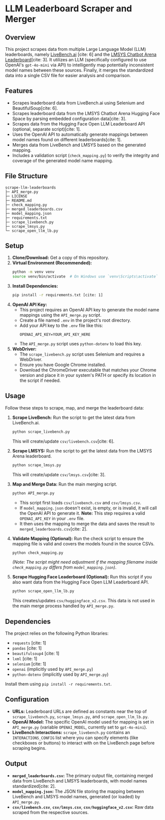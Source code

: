 # LLM Leaderboard Scraper and Merger

## Overview

This project scrapes data from multiple Large Language Model (LLM) leaderboards, namely [LiveBench.ai](https://livebench.ai/#/) [cite: 6] and the [LMSYS Chatbot Arena Leaderboard](https://lmarena-ai-chatbot-arena-leaderboard.hf.space/)[cite: 3]. It utilizes an LLM (specifically configured to use OpenAI's `gpt-4o-mini` via API) to intelligently map potentially inconsistent model names between these sources. Finally, it merges the standardized data into a single CSV file for easier analysis and comparison.

## Features

* Scrapes leaderboard data from LiveBench.ai using Selenium and BeautifulSoup[cite: 6].
* Scrapes leaderboard data from the LMSYS Chatbot Arena Hugging Face Space by parsing embedded configuration data[cite: 3].
* Scrapes data from the Hugging Face Open LLM Leaderboard API (optional, separate script)[cite: 1].
* Uses the OpenAI API to automatically generate mappings between model names found on different leaderboards[cite: 1].
* Merges data from LiveBench and LMSYS based on the generated mapping.
* Includes a validation script (`check_mapping.py`) to verify the integrity and coverage of the generated model name mapping.

## File Structure
```
scrape-llm-leaderboards
├─ API_merge.py
├─ LICENSE
├─ README.md
├─ check_mapping.py
├─ merged_leaderboards.csv
├─ model_mapping.json
├─ requirements.txt
├─ scrape_livebench.py
├─ scrape_lmsys.py
└─ scrape_open_llm_lb.py

```

## Setup

1.  **Clone/Download:** Get a copy of this repository.
2.  **Virtual Environment (Recommended):**
    ```bash
    python -m venv venv
    source venv/bin/activate  # On Windows use `venv\Scripts\activate`
    ```
3.  **Install Dependencies:**
    ```bash
    pip install -r requirements.txt [cite: 1]
    ```
4.  **OpenAI API Key:**
    * This project requires an OpenAI API key to generate the model name mappings using the `API_merge.py` script.
    * Create a file named `.env` in the project's root directory.
    * Add your API key to the `.env` file like this:
        ```
        OPENAI_API_KEY=YOUR_API_KEY_HERE
        ```
    * The `API_merge.py` script uses `python-dotenv` to load this key.
5.  **WebDriver:**
    * The `scrape_livebench.py` script uses Selenium and requires a WebDriver.
    * Ensure you have Google Chrome installed.
    * Download the ChromeDriver executable that matches your Chrome version and place it in your system's PATH or specify its location in the script if needed.

## Usage

Follow these steps to scrape, map, and merge the leaderboard data:

1.  **Scrape LiveBench:** Run the script to get the latest data from LiveBench.ai.
    ```bash
    python scrape_livebench.py
    ```
    This will create/update `csv/livebench.csv`[cite: 6].

2.  **Scrape LMSYS:** Run the script to get the latest data from the LMSYS Arena leaderboard.
    ```bash
    python scrape_lmsys.py
    ```
    This will create/update `csv/lmsys.csv`[cite: 3].

3.  **Map and Merge Data:** Run the main merging script.
    ```bash
    python API_merge.py
    ```
    * This script first loads `csv/livebench.csv` and `csv/lmsys.csv`.
    * If `model_mapping.json` doesn't exist, is empty, or is invalid, it will call the OpenAI API to generate it. **Note:** This step requires a valid `OPENAI_API_KEY` in your `.env` file.
    * It then uses the mapping to merge the data and saves the result to `merged_leaderboards.csv`[cite: 2].

4.  **Validate Mapping (Optional):** Run the check script to ensure the mapping file is valid and covers the models found in the source CSVs.
    ```bash
    python check_mapping.py
    ```
    *(Note: The script might need adjustment if the mapping filename inside `check_mapping.py` differs from `model_mapping.json`)*.

5.  **Scrape Hugging Face Leaderboard (Optional):** Run this script if you also want data from the Hugging Face Open LLM Leaderboard API.
    ```bash
    python scrape_open_llm_lb.py
    ```
    This creates/updates `csv/huggingface_v2.csv`. This data is not used in the main merge process handled by `API_merge.py`.

## Dependencies

The project relies on the following Python libraries:

* `requests` [cite: 1]
* `pandas` [cite: 1]
* `beautifulsoup4` [cite: 1]
* `lxml` [cite: 1]
* `selenium` [cite: 1]
* `openai` (implicitly used by `API_merge.py`)
* `python-dotenv` (implicitly used by `API_merge.py`)

Install them using `pip install -r requirements.txt`.

## Configuration

* **URLs:** Leaderboard URLs are defined as constants near the top of `scrape_livebench.py`, `scrape_lmsys.py`, and `scrape_open_llm_lb.py`.
* **OpenAI Model:** The specific OpenAI model used for mapping is set in `API_merge.py` (variable `OPENAI_MODEL`, currently set to `gpt-4o-mini`).
* **LiveBench Interactions:** `scrape_livebench.py` contains an `INTERACTIONS_CONFIG` list where you can specify elements (like checkboxes or buttons) to interact with on the LiveBench page before scraping begins.

## Output

* **`merged_leaderboards.csv`:** The primary output file, containing merged data from LiveBench and LMSYS leaderboards, with model names standardized[cite: 2].
* **`model_mapping.json`:** The JSON file storing the mapping between LiveBench and LMSYS model names, generated (or loaded) by `API_merge.py`.
* **`csv/livebench.csv`**, **`csv/lmsys.csv`**, **`csv/huggingface_v2.csv`:** Raw data scraped from the respective sources.

